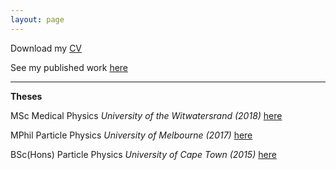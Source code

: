 ```yaml
---
layout: page
---
```


<p>
Download my <a href="CV_physics.pdf">CV</a>
</p>
<p>
See my published work <a href="https://orcid.org/0000-0001-9815-5411/print"> here</a>
</p>

 <hr> 
<div class="boxed">
 <b> Theses </b>
<p>
 MSc Medical Physics <i> University of the Witwatersrand (2018) </i> <a href="lhmason.github.io/MSc.pdf">here</a>
 </p>
  <p>
 MPhil Particle Physics <i> University of Melbourne (2017) </i> <a href="lhmason.github.io/MPhil-compressed.pdf">here</a>
 </p>
  <p>
 BSc(Hons) Particle Physics <i> University of Cape Town (2015) </i> <a href="lhmason.github.io/BscHons.pdf">here</a>
 </p>
</div>
